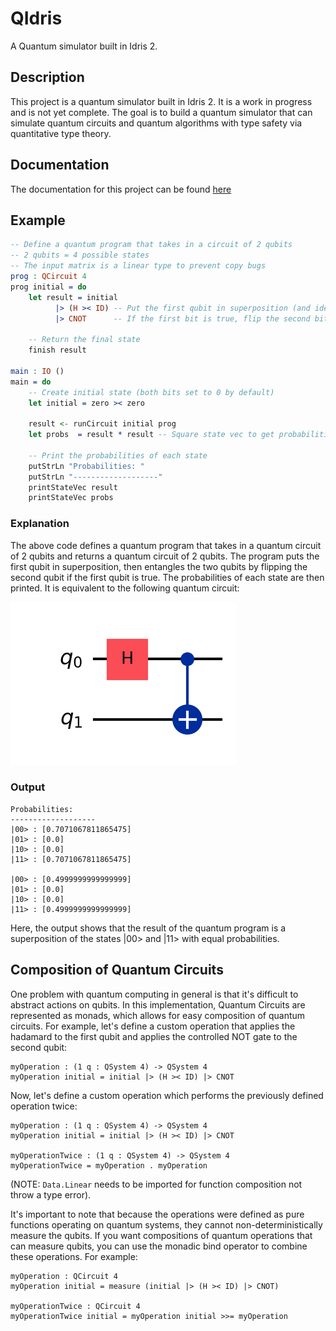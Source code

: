 # QIdris

A Quantum simulator built in Idris 2.

## Description 

This project is a quantum simulator built in Idris 2. It is a work in progress and is not yet complete. The goal is to build a quantum simulator that can simulate quantum circuits and quantum algorithms with type safety via quantitative type theory.

## Documentation 

The documentation for this project can be found [here](https://archaversine.github.io/QIdris/)

## Example

```idris
-- Define a quantum program that takes in a circuit of 2 qubits
-- 2 qubits = 4 possible states
-- The input matrix is a linear type to prevent copy bugs
prog : QCircuit 4
prog initial = do 
    let result = initial
          |> (H >< ID) -- Put the first qubit in superposition (and identity on second)
          |> CNOT      -- If the first bit is true, flip the second bit (entangles the two bits)

    -- Return the final state
    finish result

main : IO ()
main = do 
    -- Create initial state (both bits set to 0 by default)
    let initial = zero >< zero
    
    result <- runCircuit initial prog
    let probs  = result * result -- Square state vec to get probabilities

    -- Print the probabilities of each state
    putStrLn "Probabilities: "
    putStrLn "-------------------"
    printStateVec result
    printStateVec probs
```

### Explanation 

The above code defines a quantum program that takes in a quantum circuit of 2 qubits and returns a quantum circuit of 2 qubits. The program puts the first qubit in superposition, then entangles the two qubits by flipping the second qubit if the first qubit is true. The probabilities of each state are then printed. It is equivalent to the following quantum circuit:

![Quantum Circuit](https://raw.githubusercontent.com/Archaversine/QIdris/main/circuit.png)

### Output

```
Probabilities: 
-------------------
|00> : [0.7071067811865475]
|01> : [0.0]
|10> : [0.0]
|11> : [0.7071067811865475]

|00> : [0.4999999999999999]
|01> : [0.0]
|10> : [0.0]
|11> : [0.4999999999999999]
```

Here, the output shows that the result of the quantum program is a superposition of the states |00> and |11> with equal probabilities.

## Composition of Quantum Circuits

One problem with quantum computing in general is that it's difficult to abstract actions on qubits. In this implementation,
Quantum Circuits are represented as monads, which allows for easy composition of quantum circuits. For example, let's define a custom
operation that applies the hadamard to the first qubit and applies the controlled NOT gate to the second qubit:

```idris2
myOperation : (1 q : QSystem 4) -> QSystem 4 
myOperation initial = initial |> (H >< ID) |> CNOT
```

Now, let's define a custom operation which performs the previously defined operation twice:

```idris2
myOperation : (1 q : QSystem 4) -> QSystem 4
myOperation initial = initial |> (H >< ID) |> CNOT

myOperationTwice : (1 q : QSystem 4) -> QSystem 4
myOperationTwice = myOperation . myOperation
```

(NOTE: `Data.Linear` needs to be imported for function composition not throw a type error).

It's important to note that because the operations were defined as pure functions operating on quantum systems, 
they cannot non-deterministically measure the qubits. If you want compositions of quantum operations that can measure 
qubits, you can use the monadic bind operator to combine these operations. For example:

```idris2
myOperation : QCircuit 4
myOperation initial = measure (initial |> (H >< ID) |> CNOT)

myOperationTwice : QCircuit 4
myOperationTwice initial = myOperation initial >>= myOperation
```
